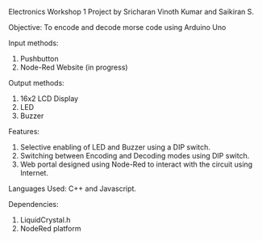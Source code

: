 Electronics Workshop 1 Project by Sricharan Vinoth Kumar and Saikiran S.

Objective:
  To encode and decode morse code using Arduino Uno

Input methods:
  1. Pushbutton
  2. Node-Red Website (in progress)

Output methods:
  1. 16x2 LCD Display
  2. LED
  3. Buzzer

Features:
  1. Selective enabling of LED and Buzzer using a DIP switch.
  2. Switching between Encoding and Decoding modes using DIP switch.
  3. Web portal designed using Node-Red to interact with the circuit using Internet.

Languages Used: C++ and Javascript.

Dependencies:
  1. LiquidCrystal.h
  2. NodeRed platform


